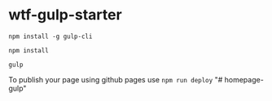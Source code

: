 # wtf-gulp-starter

`npm install -g gulp-cli`

`npm install`

`gulp`

To publish your page using github pages use `npm run deploy`
"# homepage-gulp" 
